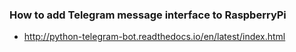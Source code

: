

### How to add Telegram message interface to RaspberryPi
  - http://python-telegram-bot.readthedocs.io/en/latest/index.html
  
